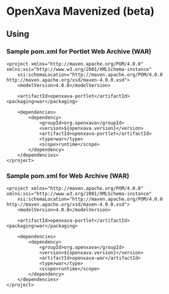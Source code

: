 
OpenXava Mavenized (beta)
================================

Using
-----

### Sample pom.xml for Portlet Web Archive (WAR)

    <project xmlns="http://maven.apache.org/POM/4.0.0" xmlns:xsi="http://www.w3.org/2001/XMLSchema-instance"
    	xsi:schemaLocation="http://maven.apache.org/POM/4.0.0 http://maven.apache.org/xsd/maven-4.0.0.xsd">
        <modelVersion>4.0.0</modelVersion>

        <artifactId>openxava-portlet</artifactId>
	<packaging>war</packaging>

        <dependencies>
            <dependency>
                <groupId>org.openxava</groupId>
                <version>${openxava.version}</version>
                <artifactId>openxava-portlet</artifactId>
                <type>war</type>
                <scope>runtime</scope>
            </dependency>	
        </dependencies>
    </project>

### Sample pom.xml for Web Archive (WAR)

    <project xmlns="http://maven.apache.org/POM/4.0.0" xmlns:xsi="http://www.w3.org/2001/XMLSchema-instance"
    	xsi:schemaLocation="http://maven.apache.org/POM/4.0.0 http://maven.apache.org/xsd/maven-4.0.0.xsd">
        <modelVersion>4.0.0</modelVersion>

        <artifactId>openxava-portlet</artifactId>
	<packaging>war</packaging>

        <dependencies>
            <dependency>
                <groupId>org.openxava</groupId>
                <version>${openxava.version}</version>
                <artifactId>openxava-war</artifactId>
                <type>war</type>
                <scope>runtime</scope>
            </dependency>	
        </dependencies>
    </project>
